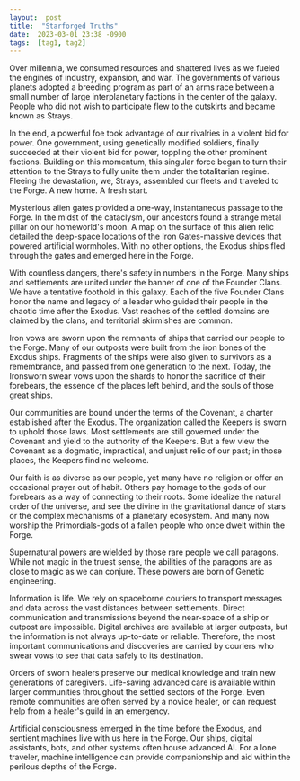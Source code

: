 ```yaml
---
layout:  post
title:  "Starforged Truths"
date:  2023-03-01 23:38 -0900
tags:  [tag1, tag2]  
---
```

Over millennia, we consumed resources and shattered lives as we fueled the engines of industry, expansion, and war. The governments of various planets adopted a breeding program as part of an arms race between a small number of large interplanetary factions in the center of the galaxy. People who did not wish to participate flew to the outskirts and became known as Strays.

In the end, a powerful foe took advantage of our rivalries in a violent bid for power. One government, using genetically modified soldiers, finally succeeded at their violent bid for power, toppling the other prominent factions. Building on this momentum, this singular force began to turn their attention to the Strays to fully unite them under the totalitarian regime. Fleeing the devastation, we, Strays, assembled our fleets and traveled to the Forge. A new home. A fresh start. 

Mysterious alien gates provided a one-way, instantaneous passage to the Forge. In the midst of the cataclysm, our ancestors found a strange metal pillar on our homeworld's moon. A map on the surface of this alien relic detailed the deep-space locations of the Iron Gates-massive devices that powered artificial wormholes. With no other options, the Exodus ships fled through the gates and emerged here in the Forge. 

With countless dangers, there's safety in numbers in the Forge. Many ships and settlements are united under the banner of one of the Founder Clans. We have a tentative foothold in this galaxy. Each of the five Founder Clans honor the name and legacy of a leader who guided their people in the chaotic time after the Exodus. Vast reaches of the settled domains are claimed by the clans, and territorial skirmishes are common. 

Iron vows are sworn upon the remnants of ships that carried our people to the Forge. Many of our outposts were built from the iron bones of the Exodus ships. Fragments of the ships were also given to survivors as a remembrance, and passed from one generation to the next. Today, the Ironsworn swear vows upon the shards to honor the sacrifice of their forebears, the essence of the places left behind, and the souls of those great ships. 

Our communities are bound under the terms of the Covenant, a charter established after the Exodus. The organization called the Keepers is sworn to uphold those laws. Most settlements are still governed under the Covenant and yield to the authority of the Keepers. But a few view the Covenant as a dogmatic, impractical, and unjust relic of our past; in those places, the Keepers find no welcome. 

Our faith is as diverse as our people, yet many have no religion or offer an occasional prayer out of habit. Others pay homage to the gods of our forebears as a way of connecting to their roots. Some idealize the natural order of the universe, and see the divine in the gravitational dance of stars or the complex mechanisms of a planetary ecosystem. And many now worship the Primordials-gods of a fallen people who once dwelt within the Forge. 

Supernatural powers are wielded by those rare people we call paragons. 
While not magic in the truest sense, the abilities of the paragons are as close to magic as we can conjure. These powers are born of Genetic engineering.

Information is life. We rely on spaceborne couriers to transport messages and data across the vast distances between settlements. Direct communication and transmissions beyond the near-space of a ship or outpost are impossible. Digital archives are available at larger outposts, but the information is not always up-to-date or reliable. Therefore, the most important communications and discoveries are carried by couriers who swear vows to see that data safely to its destination.

Orders of sworn healers preserve our medical knowledge and train new generations of caregivers. Life-saving advanced care is available within larger communities throughout the settled sectors of the Forge. Even remote communities are often served by a novice healer, or can request help from a healer's guild in an emergency. 

Artificial consciousness emerged in the time before the Exodus, and sentient machines live with us here in the Forge. Our ships, digital assistants, bots, and other systems often house advanced AI. For a lone traveler, machine intelligence can provide companionship and aid within the perilous depths of the Forge. 



